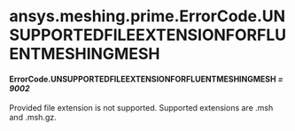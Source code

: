 <a id="ansys-meshing-prime-errorcode-unsupportedfileextensionforfluentmeshingmesh"></a>

# ansys.meshing.prime.ErrorCode.UNSUPPORTEDFILEEXTENSIONFORFLUENTMESHINGMESH

<a id="ansys.meshing.prime.ErrorCode.UNSUPPORTEDFILEEXTENSIONFORFLUENTMESHINGMESH"></a>

#### ErrorCode.UNSUPPORTEDFILEEXTENSIONFORFLUENTMESHINGMESH *= 9002*

Provided file extension is not supported. Supported extensions are .msh and .msh.gz.

<!-- !! processed by numpydoc !! -->
